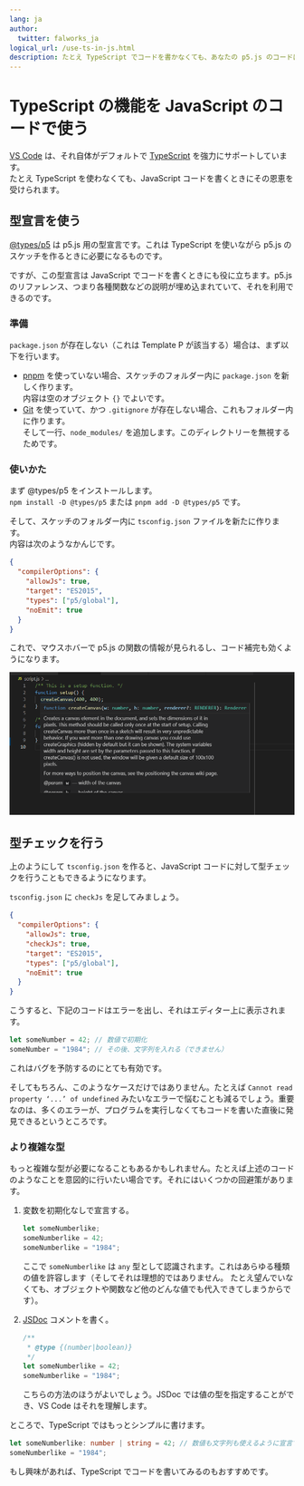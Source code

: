 ```yaml
---
lang: ja
author:
  twitter: falworks_ja
logical_url: /use-ts-in-js.html
description: たとえ TypeScript でコードを書かなくても、あなたの p5.js のコードは TypeScript の恩恵を受けることができます。
---
```


# TypeScript の機能を JavaScript のコードで使う

[VS Code](https://code.visualstudio.com/) は、それ自体がデフォルトで [TypeScript](https://www.typescriptlang.org/) を強力にサポートしています。  
たとえ TypeScript を使わなくても、JavaScript コードを書くときにその恩恵を受けられます。


## 型宣言を使う

[@types/p5](https://www.npmjs.com/package/@types/p5) は p5.js 用の型宣言です。これは TypeScript を使いながら p5.js のスケッチを作るときに必要になるものです。

ですが、この型宣言は JavaScript でコードを書くときにも役に立ちます。p5.js のリファレンス、つまり各種関数などの説明が埋め込まれていて、それを利用できるのです。

### 準備

`package.json` が存在しない（これは Template P が該当する）場合は、まず以下を行います。

- [pnpm](https://pnpm.js.org/) を使っていない場合、スケッチのフォルダー内に `package.json` を新しく作ります。  
内容は空のオブジェクト `{}` でよいです。
- [Git](https://git-scm.com/) を使っていて、かつ `.gitignore` が存在しない場合、これもフォルダー内に作ります。  
そして一行、`node_modules/` を追加します。このディレクトリーを無視するためです。

### 使いかた

まず @types/p5 をインストールします。  
`npm install -D @types/p5` または `pnpm add -D @types/p5` です。

そして、スケッチのフォルダー内に `tsconfig.json` ファイルを新たに作ります。  
内容は次のようなかんじです。

```json
{
  "compilerOptions": {
    "allowJs": true,
    "target": "ES2015",
    "types": ["p5/global"],
    "noEmit": true
  }
}
```

これで、マウスホバーで p5.js の関数の情報が見られるし、コード補完も効くようになります。

<p><div class="custom-wrapper-50">
<img src="../images/screenshots/use-d-ts.png" alt="JSファイルで型宣言を使う" class="custom-wrapped" />
</div></p>

## 型チェックを行う

上のようにして `tsconfig.json` を作ると、JavaScript コードに対して型チェックを行うこともできるようになります。

`tsconfig.json` に `checkJs` を足してみましょう。

```json
{
  "compilerOptions": {
    "allowJs": true,
    "checkJs": true,
    "target": "ES2015",
    "types": ["p5/global"],
    "noEmit": true
  }
}
```

こうすると、下記のコードはエラーを出し、それはエディター上に表示されます。

```js
let someNumber = 42; // 数値で初期化
someNumber = "1984"; // その後、文字列を入れる（できません）
```

これはバグを予防するのにとても有効です。

そしてもちろん、このようなケースだけではありません。たとえば `Cannot read property ‘...’ of undefined` みたいなエラーで悩むことも減るでしょう。重要なのは、多くのエラーが、プログラムを実行しなくてもコードを書いた直後に発見できるというところです。

### より複雑な型

もっと複雑な型が必要になることもあるかもしれません。たとえば上述のコードのようなことを意図的に行いたい場合です。それにはいくつかの回避策があります。

1. 変数を初期化なしで宣言する。

    ```js
    let someNumberlike;
    someNumberlike = 42;
    someNumberlike = "1984";
    ```

    ここで `someNumberlike` は `any` 型として認識されます。これはあらゆる種類の値を許容します（そしてそれは理想的ではありません。 たとえ望んでいなくても、オブジェクトや関数など他のどんな値でも代入できてしまうからです）。

2. [JSDoc](https://jsdoc.app/) コメントを書く。

    ```js
    /**
     * @type {(number|boolean)}
     */
    let someNumberlike = 42;
    someNumberlike = "1984";
    ```

    こちらの方法のほうがよいでしょう。JSDoc では値の型を指定することができ、VS Code はそれを理解します。

ところで、TypeScript ではもっとシンプルに書けます。

```ts
let someNumberlike: number | string = 42; // 数値も文字列も使えるように宣言する
someNumberlike = "1984";
```

もし興味があれば、TypeScript でコードを書いてみるのもおすすめです。
